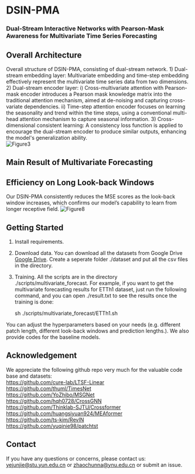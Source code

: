 # DSIN-PMA
### Dual-Stream Interactive Networks with Pearson-Mask Awareness for Multivariate Time Series Forecasting

## Overall Architecture
Overall structure of DSIN-PMA, consisting of dual-stream network. 1) Dual-stream embedding layer: Multivariate embedding and time-step embedding effectively represent the multivariate time series data from two dimensions. 2) Dual-stream encoder layer: i) Cross-multivariate attention with Pearson-mask encoder introduces a Pearson mask knowledge matrix into the traditional attention mechanism, aimed at de-noising and capturing cross-variate dependencies. ii) Time-step attention encoder focuses on learning the seasonality and trend within the time steps, using a conventional multi-head attention mechanism to capture seasonal information. 3) Cross-dimensional consistent learning: A consistency loss function is applied to encourage the dual-stream encoder to produce similar outputs, enhancing the model's generalization ability.  
![Figure3](https://github.com/user-attachments/assets/c70febbd-b5aa-416e-a8a6-0251e9966dfc)


## Main Result of Multivariate Forecasting

## Efficiency on Long Look-back Windows
Our DSIN-PMA consistently reduces the MSE scores as the look-back window increases, which confirms our model’s capability to learn from longer receptive field.
![Figure8](https://github.com/user-attachments/assets/9ea86b9c-4559-4e59-b9a6-d25bd8b8aba0)

## Getting Started
1. Install requirements.  
2. Download data. You can download all the datasets from Google Drive [Google Drive](https://drive.google.com/drive/folders/1kEhDvDpMMLinzJj3YSenwbTbF4ud8fhu?usp=sharing). Create a seperate folder ./dataset and put all the csv files in the directory.
3. Training. All the scripts are in the directory ./scripts/multivariate_forecast. For example, if you want to get the multivariate forecasting results for ETTh1 dataset, just run the following command, and you can open ./result.txt to see the results once the training is done:  

    sh ./scripts/multivariate_forecast/ETTh1.sh  
   
You can adjust the hyperparameters based on your needs (e.g. different patch length, different look-back windows and prediction lengths.). We also provide codes for the baseline models.

## Acknowledgement
We appreciate the following github repo very much for the valuable code base and datasets:  
https://github.com/cure-lab/LTSF-Linear  
https://github.com/thuml/TimesNet  
https://github.com/YoZhibo/MSGNet  
https://github.com/hqh0728/CrossGNN  
https://github.com/Thinklab-SJTU/Crossformer  
https://github.com/huangsiyuan924/MEAformer  
https://github.com/ts-kim/RevIN  
https://github.com/yuqinie98/patchtst  

## Contact
If you have any questions or concerns, please contact us: yejunjie@stu.yun.edu.cn or zhaochunna@ynu.edu.cn or submit an issue.
